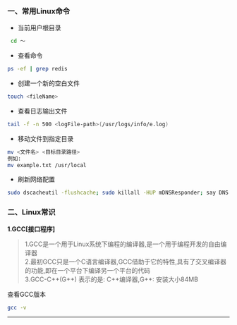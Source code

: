 ### 一、常用Linux命令

- 当前用户根目录
```bash
 cd ～
```
- 查看命令
```bash
ps -ef | grep redis
```
- 创建一个新的空白文件
```bash
touch <fileName>
```
- 查看日志输出文件
```bash
tail -f -n 500 <logFile-path>(/usr/logs/info/e.log)
```
- 移动文件到指定目录
```bash
mv <文件名> <目标目录路径>
例如:
mv example.txt /usr/local
```
- 刷新网络配置
```bash
sudo dscacheutil -flushcache; sudo killall -HUP mDNSResponder; say DNS cache flushed
```

### 二、Linux常识

**1.GCC[接口程序]**

>1.GCC是一个用于Linux系统下编程的编译器,是一个用于编程开发的自由编译器<br>
>2.最初GCC只是一个C语言编译器,GCC借助于它的特性,具有了交叉编译器的功能,即在一个平台下编译另一个平台的代码<br>
>3.GCC-C++(G++) 表示的是: C++编译器,G++: 安装大小84MB

查看GCC版本
```bash
gcc -v
```
------